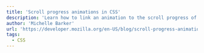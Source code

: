 ```yaml
---
title: 'Scroll progress animations in CSS'
description: 'Learn how to link an animation to the scroll progress of a container.'
author: 'Michelle Barker'
url: 'https://developer.mozilla.org/en-US/blog/scroll-progress-animations-in-css/'
tags:
  - CSS
---
```

